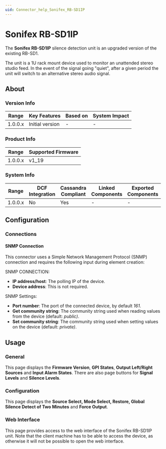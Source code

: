 ```yaml
---
uid: Connector_help_Sonifex_RB-SD1IP
---
```


# Sonifex RB-SD1IP

The **Sonifex RB-SD1IP** silence detection unit is an upgraded version of the existing RB-SD1.

The unit is a 1U rack mount device used to monitor an unattended stereo studio feed. In the event of the signal going "quiet", after a given period the unit will switch to an alternative stereo audio signal.

## About

### Version Info

| **Range** | **Key Features** | **Based on** | **System Impact** |
|-----------|------------------|--------------|-------------------|
| 1.0.0.x   | Initial version  | \-           | \-                |

### Product Info

| **Range** | **Supported Firmware** |
|-----------|------------------------|
| 1.0.0.x   | v1_19                  |

### System Info

| **Range** | **DCF Integration** | **Cassandra Compliant** | **Linked Components** | **Exported Components** |
|-----------|---------------------|-------------------------|-----------------------|-------------------------|
| 1.0.0.x   | No                  | Yes                     | \-                    | \-                      |

## Configuration

### Connections

#### SNMP Connection

This connector uses a Simple Network Management Protocol (SNMP) connection and requires the following input during element creation:

SNMP CONNECTION:

- **IP address/host**: The polling IP of the device.
- **Device address**: This is not required.

SNMP Settings:

- **Port number**: The port of the connected device, by default *161*.
- **Get community string**: The community string used when reading values from the device (default: *public)*.
- **Set community string**: The community string used when setting values on the device (default: *private)*.

## Usage

### General

This page displays the **Firmware Version**, **GPI States**, **Output Left/Right Sources** and **Input Alarm States**.
There are also page buttons for **Signal Levels** and **Silence Levels**.

### Configuration

This page displays the **Source Select, Mode Select, Restore, Global Silence Detect of Two Minutes** and **Force Output**.

### Web Interface

This page provides access to the web interface of the Sonifex RB-SD1IP unit. Note that the client machine has to be able to access the device, as otherwise it will not be possible to open the web interface.
